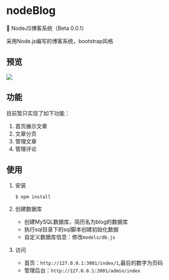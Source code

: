 # nodeBlog
:memo: NodeJS博客系统（Beta 0.0.1）

采用Node.js编写的博客系统，bootstrap风格

## 预览

![](./screenshot.png)

## 功能

目前暂只实现了如下功能：

1. 首页展示文章
2. 文章分页
3. 管理文章
4. 管理评论

## 使用

1. 安装
    ```
    $ npm install
    ```

2. 创建数据库
    + 创建MySQL数据库，简历名为blog的数据库
    + 执行sql目录下的sql脚本创建初始化数据
    + 自定义数据库信息：修改`models/db.js`
    
3. 访问
    + 首页：`http://127.0.0.1:3001/index/1`,最后的数字为页码
    + 管理后台：`http://127.0.0.1:3001/admin/index`
